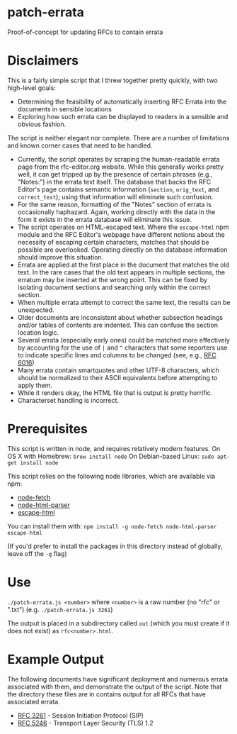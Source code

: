 # patch-errata
Proof-of-concept for updating RFCs to contain errata

# Disclaimers
This is a fairly simple script that I threw together pretty
quickly, with two high-level goals:
* Determining the feasibility of automatically inserting RFC Errata into the
  documents in sensible locations
* Exploring how such errata can be displayed to readers in a sensible and
  obvious fashion.

The script is neither elegant nor complete. There are a number of limitations
and known corner cases that need to be handled.  

* Currently, the script operates by scraping the human-readable errata page
  from the rfc-editor.org website.  While this generally works pretty well, it
  can get tripped up by the presence of certain phrases (e.g., "Notes:") in
  the errata text itself. The database that backs the RFC Editor's page
  contains semantic information (`section`, `orig_text`, and `correct_text`);
  using that information will eliminate such confusion.
* For the same reason, formatting of the "Notes" section of errata is
  occasionally haphazard. Again, working directly with the data in the form it
  exists in the errata database will eliminate this issue.
* The script operates on HTML-escaped text. Where the `escape-html` npm module
  and the RFC Editor's webpage have different notions about the necessity of
  escaping certain characters, matches that should be possible are overlooked.
  Operating directly on the database information should improve this situation.
* Errata are applied at the first place in the document that matches the old
  text. In the rare cases that the old text appears in multiple sections, the
  erratum may be inserted at the wrong point. This can be fixed by isolating
  document sections and searching only within the correct section.
* When multiple errata attempt to correct the same text, the results can be
  unexpected.
* Older documents are inconsistent about whether subsection headings and/or
  tables of contents are indented. This can confuse the section location
  logic.
* Several errata (especially early ones) could be matched more effectively
  by accounting for the use of `|` and `^` characters that some reporters
  use to indicate specific lines and columns to be changed (see, e.g.,
  [RFC 6016](https://adamroach.github.io/patched-rfcs/rfc/rfc6016.html))
* Many errata contain smartquotes and other UTF-8 characters, which should
  be normalized to their ASCII equivalents before attempting to apply them.
* While it renders okay, the HTML file that is output is pretty horrific.
* Characterset handling is incorrect.

# Prerequisites
This script is written in node, and requires relatively modern features.
On OS X with Homebrew: `brew install node`
On Debian-based Linux: `sudo apt-get install node`

This script relies on the following node libraries, which are available via npm:

* [node-fetch](https://www.npmjs.com/package/node-fetch) 
* [node-html-parser](https://www.npmjs.com/package/node-html-parser) 
* [escape-html](https://www.npmjs.com/package/escape-html)

You can install them with: `npm install -g node-fetch node-html-parser
escape-html`

(If you'd prefer to install the packages in this directory instead of
globally, leave off the `-g` flag)

# Use

`./patch-errata.js <number>` where `<number>` is a raw number (no "rfc" or
".txt") (e.g. `./patch-errata.js 3261`)

The output is placed in a subdirectory called `out` (which you must create if
it does not exist) as `rfc<number>.html`.

# Example Output

The following documents have significant deployment and numerous errata
associated with them, and demonstrate the output of the script. Note that
the directory these files are in contains output for all RFCs that have
associated errata.

* [RFC 3261](https://adamroach.github.io/patched-rfcs/rfc/rfc3261.html) - Session Initiation Protocol (SIP)
* [RFC 5246](https://adamroach.github.io/patched-rfcs/rfc/rfc5246.html) - Transport Layer Security (TLS) 1.2
